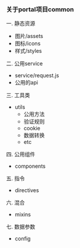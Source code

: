 ### 关于portal项目common
一. 静态资源
   - 图片/assets
   - 图标/icons
   - 样式/styles

二. 公用service
   - service/request.js
   - 公用的api
  
三. 工具类
  - utils
    - 公用方法
    - 验证规则
    - cookie
    - 数据转换
    - etc

四. 公用组件
  - components

五. 指令
  - directives

六. 混合
  - mixins

七. 数据参数
  - config
   
